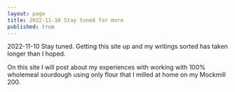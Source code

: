 ```yaml
---
layout: page
title: 2022-11-10 Stay tuned for more
published: true
---
```


2022-11-10 Stay tuned. Getting this site up and my writings sorted has taken longer than I hoped.

On this site I will post about my experiences with working with 100% wholemeal sourdough using only flour that I milled at home on my Mockmill 200.
